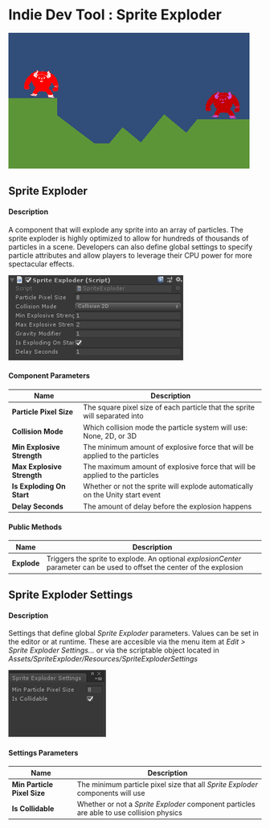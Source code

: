 # Indie Dev Tool : Sprite Exploder

![screenshot](ReadMeImages/ParticleMadnessScene.gif)

## Sprite Exploder

#### Description
A component that will explode any sprite into an array of particles.
The sprite exploder is highly optimized to allow for hundreds of thousands of particles in a scene.
Developers can also define global settings to specify particle attributes and allow players to leverage their CPU power for more spectacular effects.

![screenshot](ReadMeImages/SpriteExploderComponent.png)

#### Component Parameters

Name | Description 
--- | --- 
**Particle Pixel Size** | The square pixel size of each particle that the sprite will separated into 
**Collision Mode** | Which collision mode the particle system will use: None, 2D, or 3D
**Min Explosive Strength** | The minimum amount of explosive force that will be applied to the particles
**Max Explosive Strength** | The maximum amount of explosive force that will be applied to the particles
**Is Exploding On Start** | Whether or not the sprite will explode automatically on the Unity start event
**Delay Seconds** | The amount of delay before the explosion happens

#### Public Methods

Name | Description 
--- | --- 
**Explode** | Triggers the sprite to explode. An optional *explosionCenter* parameter can be used to offset the center of the explosion

## Sprite Exploder Settings

#### Description
Settings that define global *Sprite Exploder* parameters. Values can be set in the editor or at runtime.
These are accesible via the menu item at *Edit > Sprite Exploder Settings...* or via the scriptable object located in *Assets/SpriteExploder/Resources/SpriteExploderSettings*

![screenshot](ReadMeImages/SpriteExploderSettings.png)

#### Settings Parameters

Name | Description 
--- | --- 
**Min Particle Pixel Size** | The minimum particle pixel size that all *Sprite Exploder* components will use
**Is Collidable** | Whether or not a *Sprite Exploder* component particles are able to use collision physics